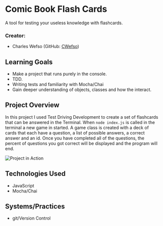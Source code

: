 # Comic Book Flash Cards

  A tool for testing your useless knowledge with flashcards.

### Creator:
  - Charles Wefso (GitHub: [CWefso](https://github.com/cwefso))

## Learning Goals

  - Make a project that runs purely in the console.
  - TDD.
  - Writing tests and familiarity with Mocha/Chai
  - Gain deeper understanding of objects, classes and how the interact.

## Project Overview

  In this project I used Test Driving Development to create a set of flashcards that can be answered in the Terminal. When `node index.js` is called in the terminal a new game in started. A game class is created with a deck of cards that each have a question, a list of possible answers, a correct answer and an id. Once you have completed all of the questions, the percent of questions you got correct will be displayed and the program will end.

![Project in Action](https://i.gyazo.com/813dfe89291f8459f69974dcd7e083db.gif)

## Technologies Used

  - JavaScript
  - Mocha/Chai

## Systems/Practices
  - git/Version Control
